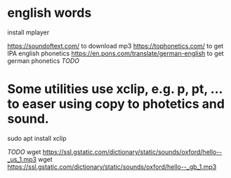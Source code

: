 # english words

install mplayer

https://soundoftext.com/ to download mp3
https://tophonetics.com/ to get IPA english phonetics
https://en.pons.com/translate/german-english to get german phonetics *TODO*

# Some utilities use xclip, e.g. p, pt, ... to easer using copy to photetics and sound.
sudo apt install xclip

*TODO*
wget https://ssl.gstatic.com/dictionary/static/sounds/oxford/hello--_us_1.mp3
wget https://ssl.gstatic.com/dictionary/static/sounds/oxford/hello--_gb_1.mp3
